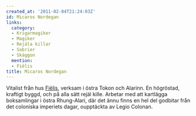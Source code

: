 ```yaml
---
created_at: '2011-02-04T21:24:03Z'
id: Micaros Nordegan
links:
  category:
  - Krigarmagiker
  - Magiker
  - Rejäla killar
  - Sabrier
  - Skäggon
  mention:
  - Fiëlis
title: Micaros Nordegan
---
```


Vitalist från hus [Fiëlis], verksam i östra Tokon och Alarinn. En högröstad, kraftigt byggd, och på
alla sätt rejäl kille. Arbetar med att kartlägga boksamlingar i östra Rhung-Alari, där det ännu
finns en hel del godbitar från det coloniska imperiets dagar, oupptäckta av Legio Colonan.

  [Fiëlis]: Fiëlis